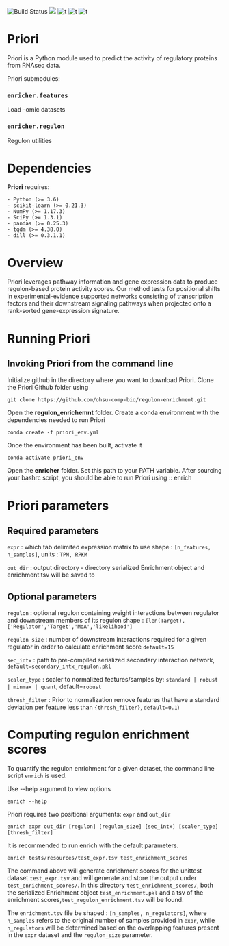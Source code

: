 ![Build Status](https://travis-ci.com/JEstabrook/regulon-enrichment.svg?token=ZRDWBWe9sXCivP1NrZwq&branch=master)  [![](https://img.shields.io/badge/python-3.6+-blue.svg)](https://www.python.org/downloads/release/python-367) ![t](https://img.shields.io/badge/license-MIT-nrightgreen.svg) ![t](https://img.shields.io/badge/status-stable-nrightgreen.svg) ![t](https://zenodo.org/badge/179752059.svg)

# Priori

Priori is a Python module used to predict the activity of regulatory proteins from RNAseq data.

Priori submodules:

### `enricher.features` ###
Load -omic datasets


### `enricher.regulon` ###
Regulon utilities

# Dependencies

**Priori** requires:
~~~~~~~~~~~~
- Python (>= 3.6)
- scikit-learn (>= 0.21.3)
- NumPy (>= 1.17.3)
- SciPy (>= 1.3.1)
- pandas (>= 0.25.3)
- tqdm (>= 4.38.0)
- dill (>= 0.3.1.1)
~~~~~~~~~~~~

# Overview

Priori leverages pathway information and gene expression data to produce regulon-based protein activity scores. 
Our method tests for positional shifts in experimental-evidence supported networks consisting of transcription factors 
and their downstream signaling pathways when projected onto a rank-sorted gene-expression signature. 

# Running Priori

## Invoking Priori from the command line

Initialize github in the directory where you want to download Priori. Clone the Priori Github folder using
```
git clone https://github.com/ohsu-comp-bio/regulon-enrichment.git
```

Open the **regulon_enrichemnt** folder. Create a conda environment with the dependencies needed to run Priori
```
conda create -f priori_env.yml
```

Once the environment has been built, activate it
```
conda activate priori_env
```

Open the **enricher** folder. Set this path to your PATH variable. After sourcing your bashrc script, you should be able to run Priori using ::
    enrich

# Priori parameters

## Required parameters

`expr` : which tab delimited expression matrix to use shape : `[n_features, n_samples]`, units : `TPM, RPKM`

`out_dir` : output directory - directory serialized Enrichment object and enrichment.tsv will be saved to


## Optional parameters

`regulon` : optional regulon containing weight interactions between regulator and 
            downstream members of its regulon shape : `[len(Target), ['Regulator','Target','MoA','likelihood']`

`regulon_size` : number of downstream interactions required for a given regulator in order to calculate enrichment score `default=15`

`sec_intx` : path to pre-compiled serialized secondary interaction network, `default=secondary_intx_regulon.pkl`

`scaler_type` : scaler to normalized features/samples by: `standard | robust | minmax | quant`, default=`robust`

`thresh_filter` : Prior to normalization remove features that have a standard deviation per feature less than `{thresh_filter}`, `default=0.1`)


# Computing regulon enrichment scores

To quantify the regulon enrichment for a given dataset, the command line script `enrich` is used.

Use --help argument to view options

`enrich --help`

Priori requires two positional arguments: `expr` and `out_dir`

`enrich expr out_dir [regulon] [regulon_size] [sec_intx] [scaler_type] [thresh_filter] ` 

It is recommended to run enrich with the default parameters. 

`enrich tests/resources/test_expr.tsv test_enrichment_scores`

The command above will generate enrichment scores for the unittest dataset `test_expr.tsv` and will generate and store the output under `test_enrichment_scores/`. In this directory `test_enrichment_scores/`, both the serialized Enrichment object `test_enrichment.pkl` and a tsv of the enrichment scores,`test_regulon_enrichment.tsv` will be found. 

The `enrichment.tsv` file be shaped : `[n_samples, n_regulators]`, where `n_samples` refers to the original number of samples provided in `expr`, while `n_regulators` will be determined based on the overlapping features present in the `expr` dataset and the `regulon_size` parameter. 
